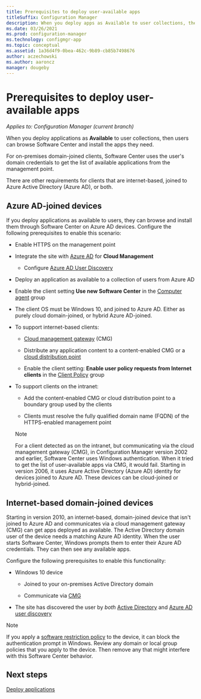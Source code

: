 ```yaml
---
title: Prerequisites to deploy user-available apps
titleSuffix: Configuration Manager
description: When you deploy apps as Available to user collections, there are other requirements for some types of clients.
ms.date: 03/26/2021
ms.prod: configuration-manager
ms.technology: configmgr-app
ms.topic: conceptual
ms.assetid: 1a36d4f9-0bea-462c-9b89-cb85b7498676
author: aczechowski
ms.author: aaroncz
manager: dougeby
---
```


# Prerequisites to deploy user-available apps

*Applies to: Configuration Manager (current branch)*

When you deploy applications as **Available** to user collections, then users can browse Software Center and install the apps they need.

For on-premises domain-joined clients, Software Center uses the user's domain credentials to get the list of available applications from the management point.

There are other requirements for clients that are internet-based, joined to Azure Active Directory (Azure AD), or both.

## Azure AD-joined devices
<!-- 1322613 -->

If you deploy applications as available to users, they can browse and install them through Software Center on Azure AD devices. Configure the following prerequisites to enable this scenario:

- Enable HTTPS on the management point

- Integrate the site with [Azure AD](../../core/servers/deploy/configure/azure-services-wizard.md) for **Cloud Management**

  - Configure [Azure AD User Discovery](../../core/servers/deploy/configure/configure-discovery-methods.md#azureaadisc)

- Deploy an application as available to a collection of users from Azure AD

- Enable the client setting **Use new Software Center** in the [Computer agent](../../core/clients/deploy/about-client-settings.md#computer-agent) group

- The client OS must be Windows 10, and joined to Azure AD. Either as purely cloud domain-joined, or hybrid Azure AD-joined.

- To support internet-based clients:

  - [Cloud management gateway](../../core/clients/manage/cmg/overview.md) (CMG)

  - Distribute any application content to a content-enabled CMG or a [cloud distribution point](../../core/plan-design/hierarchy/use-a-cloud-based-distribution-point.md)

  - Enable the client setting: **Enable user policy requests from Internet clients** in the [Client Policy](../../core/clients/deploy/about-client-settings.md#client-policy) group

- To support clients on the intranet:

  - Add the content-enabled CMG or cloud distribution point to a boundary group used by the clients

  - Clients must resolve the fully qualified domain name (FQDN) of the HTTPS-enabled management point

  > [!NOTE]
  > For a client detected as on the intranet, but communicating via the cloud management gateway (CMG), in Configuration Manager version 2002 and earlier, Software Center uses Windows authentication. When it tried to get the list of user-available apps via CMG, it would fail. Starting in version 2006, it uses Azure Active Directory (Azure AD) identity for devices joined to Azure AD. These devices can be cloud-joined or hybrid-joined.<!--6935376-->

## Internet-based domain-joined devices

<!--7033501-->

Starting in version 2010, an internet-based, domain-joined device that isn't joined to Azure AD and communicates via a cloud management gateway (CMG) can get apps deployed as available. The Active Directory domain user of the device needs a matching Azure AD identity. When the user starts Software Center, Windows prompts them to enter their Azure AD credentials. They can then see any available apps.

Configure the following prerequisites to enable this functionality:

- Windows 10 device

  - Joined to your on-premises Active Directory domain

  - Communicate via [CMG](../../core/clients/manage/cmg/plan-cloud-management-gateway.md)

- The site has discovered the user by _both_ [Active Directory](../../core/servers/deploy/configure/about-discovery-methods.md#bkmk_aboutUser) and [Azure AD user discovery](../../core/servers/deploy/configure/about-discovery-methods.md#azureaddisc)

> [!NOTE]
> If you apply a [software restriction policy](/windows-server/identity/software-restriction-policies/administer-software-restriction-policies) to the device, it can block the authentication prompt in Windows. Review any domain or local group policies that you apply to the device. Then remove any that might interfere with this Software Center behavior.

## Next steps

[Deploy applications](../deploy-use/deploy-applications.md)
